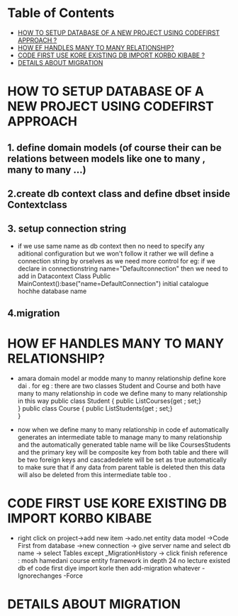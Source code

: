 # Table of Contents  
- [HOW TO SETUP DATABASE OF A NEW PROJECT USING CODEFIRST APPROACH ?](#SETUPDATABASE) 
- [HOW EF HANDLES MANY TO MANY RELATIONSHIP?](#RELATIONSHIP)
- [CODE FIRST USE KORE EXISTING DB IMPORT KORBO KIBABE ?](#EDB)
- [DETAILS ABOUT MIGRATION ](#DETAILS)
   

<a name="SETUPDATABASE"/>
   
# HOW TO SETUP DATABASE OF A NEW PROJECT USING CODEFIRST APPROACH
## 1. define domain models (of course their can be relations between models like one to many , many to many ...)
## 2.create db context class and define dbset inside Contextclass
## 3. setup connection string 
- if we use same name as db context then no need to specify any aditional configuration but we won't follow it 
rather we will define a connection string by orselves as we need more control 
for eg: if we declare in connectionstring name="Defaultconnection" then we need to add in Datacontext Class
Public MainContext():base("name=DefaultConnection")
initial catalogue hochhe database name
## 4.migration 


<a name="RELATIONSHIP"/>
   
# HOW EF HANDLES MANY TO MANY RELATIONSHIP?
- amara domain model ar modde many to manny relationship define kore dai . 
for eg : there are two classes Student and Course and both have many to many relationship 
in code we define many to many relationship in this way 
public class Student
{
 public List<Course>Courses{get ; set;} 	
} 
public class Course
{
 public List<Student>Students{get ; set;} 	
} 
   
- now when we define  many to many relationship in code
ef automatically generates an intermediate table to manage
many to many relationship and the automatically generated 
table name will be like CoursesStudents and the primary key
will be composite key from both table and there will be two foreign keys 
and cascadedelete will be set as true automatically to make sure that 
if any data from parent table is deleted then this data will also be deleted from 
this intermediate table too .


<a name="EDB"/>

# CODE FIRST USE KORE EXISTING DB IMPORT KORBO KIBABE
- right click on project->add new item ->ado.net entity data model ->Code First from database ->new connection -> give server name and select db name
-> select Tables except _MigrationHistory -> click finish 
reference : mosh hamedani course entity framework in depth 24 no lecture 
existed db ef code first diye import korle then add-migration whatever -Ignorechanges -Force


<a name="DETAILS"/>

# DETAILS ABOUT MIGRATION 

